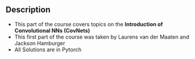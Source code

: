 ## **Description**

- This part of the course covers topics on the **Introduction of Convolutional NNs (CovNets)**
- This first part of the course was taken by Laurens van der Maaten and Jackson Hamburger
- All Solutions are in Pytorch

